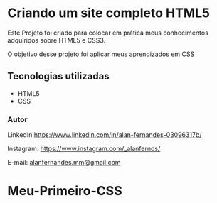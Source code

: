 # Criando um site completo HTML5

Este Projeto foi criado para colocar em prática meus conhecimentos adquiridos sobre HTML5 e CSS3.

O objetivo desse projeto foi aplicar meus aprendizados em CSS


## Tecnologias utilizadas

* HTML5
* CSS

### Autor

LinkedIn:https://www.linkedin.com/in/alan-fernandes-03096317b/

Instagram: https://www.instagram.com/_alanfernds/

E-mail: alanfernandes.mm@gmail.com
# Meu-Primeiro-CSS
